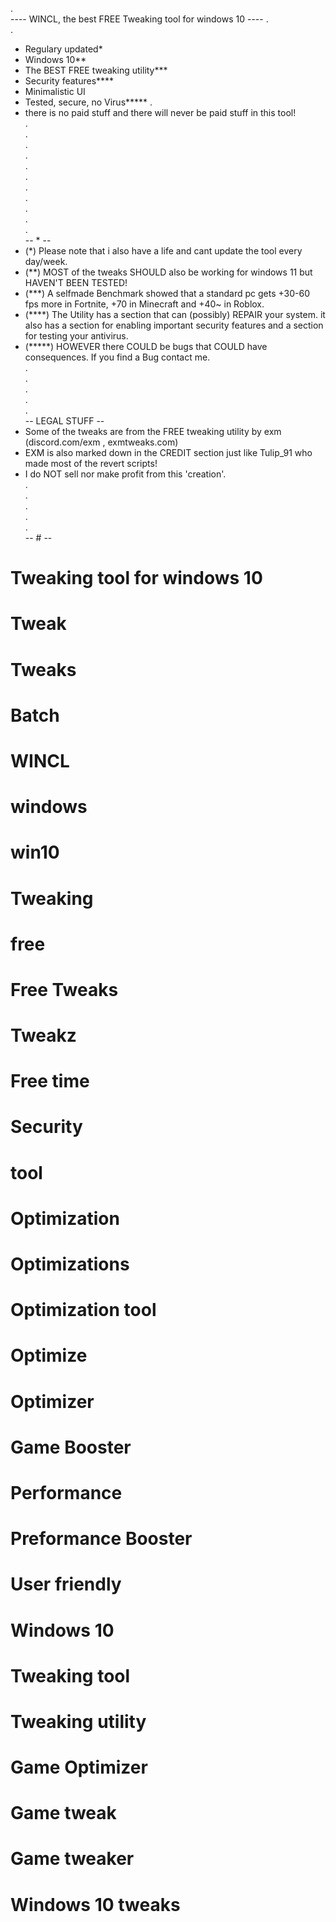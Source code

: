 .   
---- WINCL, the best FREE Tweaking tool for windows 10 ----
.   
.   
* Regulary updated*   
* Windows 10**   
* The BEST FREE tweaking utility***   
* Security features****   
* Minimalistic UI   
* Tested, secure, no Virus*****
.   
* there is no paid stuff and there will never be paid stuff in this tool!   
.   
.   
.   
.   
.   
.   
.   
.   
.   
.   
.   
-- * --   
* (*) Please note that i also have a life and cant update the tool every day/week.   
* (**) MOST of the tweaks SHOULD also be working for windows 11 but HAVEN'T BEEN TESTED!   
* (***) A selfmade Benchmark showed that a standard pc gets +30-60 fps more in Fortnite, +70 in Minecraft and +40~ in Roblox.   
* (****) The Utility has a section that can (possibly) REPAIR your system. it also has a section for enabling important security features and a section for testing your antivirus.   
* (*****) HOWEVER there COULD be bugs that COULD have consequences. If you find a Bug contact me.   
.   
.   
.   
.   
.   
-- LEGAL STUFF --   
* Some of the tweaks are from the FREE tweaking utility by exm (discord.com/exm , exmtweaks.com)   
* EXM is also marked down in the CREDIT section just like Tulip_91 who made most of the revert scripts!   
* I do NOT sell nor make profit from this 'creation'.   
.   
.   
.   
.   
.   
-- # --   
# Tweaking tool for windows 10
# Tweak
# Tweaks
# Batch
# WINCL
# windows
# win10
# Tweaking
# free
# Free Tweaks
# Tweakz
# Free time
# Security
# tool
# Optimization
# Optimizations
# Optimization tool
# Optimize
# Optimizer
# Game Booster
# Performance
# Preformance Booster
# User friendly
# Windows 10
# Tweaking tool
# Tweaking utility
# Game Optimizer
# Game tweak
# Game tweaker
# Windows 10 tweaks
